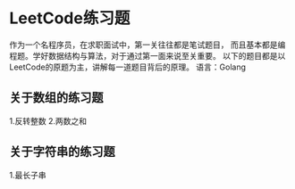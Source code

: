 <!--
 * @Author: certram
 * @Date: 2023-02-23 14:13:44
 * @LastEditors: certram
 * @LastEditTime: 2023-05-08 17:42:10
-->
# LeetCode练习题

作为一个名程序员，在求职面试中，第一关往往都是笔试题目，
而且基本都是编程题。学好数据结构与算法，对于通过第一面来说至关重要。
以下的题目都是以LeetCode的原题为主，讲解每一道题目背后的原理。
语言：Golang

## 关于数组的练习题

1.反转整数
2.两数之和

## 关于字符串的练习题

1.最长子串
